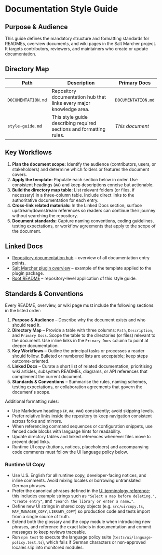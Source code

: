 # Documentation Style Guide

## Purpose & Audience
This guide defines the mandatory structure and formatting standards for READMEs, overview documents, and wiki pages in the Salt Marcher project. It targets contributors, reviewers, and maintainers who create or update documentation.

## Directory Map
| Path | Description | Primary Docs |
| --- | --- | --- |
| `DOCUMENTATION.md` | Repository documentation hub that links every major knowledge area. | [`DOCUMENTATION.md`](DOCUMENTATION.md) |
| `style-guide.md` | This style guide describing required sections and formatting rules. | _This document_ |

## Key Workflows
1. **Plan the document scope:** Identify the audience (contributors, users, or stakeholders) and determine which folders or features the document covers.
2. **Apply the template:** Populate each section below in order. Use consistent headings (`##`) and keep descriptions concise but actionable.
3. **Build the directory map table:** List relevant folders (or files, if necessary) in a three-column table. Include direct links to the authoritative documentation for each entry.
4. **Cross-link related materials:** In the Linked Docs section, surface upstream/downstream references so readers can continue their journey without searching the repository.
5. **Document standards:** Capture naming conventions, coding guidelines, testing expectations, or workflow agreements that apply to the scope of the document.

## Linked Docs
- [Repository documentation hub](DOCUMENTATION.md) – overview of all documentation entry points.
- [Salt Marcher plugin overview](salt-marcher/overview.md) – example of the template applied to the plugin package.
- [Root README](README.md) – repository-level application of this style guide.

## Standards & Conventions
Every README, overview, or wiki page must include the following sections in the listed order:

1. **Purpose & Audience** – Describe why the document exists and who should read it.
2. **Directory Map** – Provide a table with three columns: `Path`, `Description`, and `Primary Docs`. Scope the table to the directories (or files) relevant to the document. Use inline links in the `Primary Docs` column to point at deeper documentation.
3. **Key Workflows** – Outline the principal tasks or processes a reader should follow. Bulleted or numbered lists are acceptable; keep steps outcome-oriented.
4. **Linked Docs** – Curate a short list of related documentation, prioritising wiki articles, subsystem READMEs, diagrams, or API references that complement the current document.
5. **Standards & Conventions** – Summarise the rules, naming schemes, testing expectations, or collaboration agreements that govern the document's scope.

Additional formatting rules:
- Use Markdown headings (`#`, `##`, `###`) consistently; avoid skipping levels.
- Prefer relative links inside the repository to keep navigation consistent across forks and mirrors.
- When referencing command sequences or configuration snippets, use fenced code blocks with language hints for readability.
- Update directory tables and linked references whenever files move to prevent dead links.
- Runtime UI copy (buttons, notices, placeholders) and accompanying code comments must follow the UI language policy below.

### Runtime UI Copy
- Use U.S. English for all runtime copy, developer-facing notices, and inline comments. Avoid mixing locales or borrowing untranslated German phrases.
- Prefer the canonical phrases defined in the [UI terminology reference](salt-marcher/docs/ui/terminology.md); this includes example strings such as `"Select a map before deleting."`, `"Create entry"`, and `"Search the library or enter a name…"`.
- Define new UI strings in shared copy objects (e.g. `src/ui/copy.ts`, `MAP_MANAGER_COPY`, `LIBRARY_COPY`) so production code and tests import from a single source of truth.
- Extend both the glossary and the copy module when introducing new phrases, and reference the exact labels in documentation and commit messages to keep reviews traceable.
- Run `npm test` to execute the language policy suite (`tests/ui/language-policy.test.ts`), which fails if German characters or non-approved locales slip into monitored modules.
